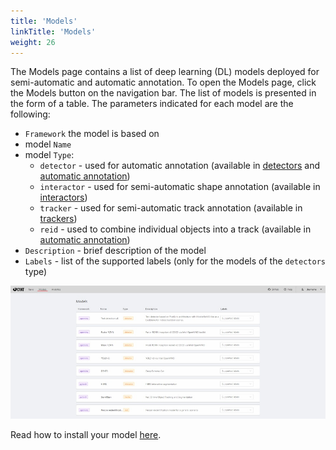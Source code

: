 ```yaml
---
title: 'Models'
linkTitle: 'Models'
weight: 26
---
```


The Models page contains a list of deep learning (DL) models deployed for semi-automatic and automatic annotation.
To open the Models page, click the Models button on the navigation bar.
The list of models is presented in the form of a table. The parameters indicated for each model are the following:

- `Framework` the model is based on
- model `Name`
- model `Type`:
  - `detector` - used for automatic annotation (available in [detectors](/docs/for-users/advanced/ai-tools/#detectors) and [automatic annotation](/docs/for-users/advanced/automatic-annotation/))
  - `interactor` - used for semi-automatic shape annotation (available in [interactors](/docs/for-users/advanced/ai-tools/#interactors))
  - `tracker` - used for semi-automatic track annotation (available in [trackers](/docs/for-users/advanced/ai-tools/#trackers))
  - `reid` - used to combine individual objects into a track (available in [automatic annotation](/docs/for-users/advanced/automatic-annotation/))
- `Description` - brief description of the model
- `Labels` - list of the supported labels (only for the models of the `detectors` type)

![](/images/image099.jpg)

Read how to install your model [here](/docs/administration/basics/installation/#semi-automatic-and-automatic-annotation).
